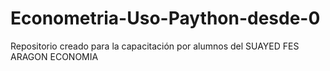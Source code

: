 # Econometria-Uso-Paython-desde-0
Repositorio creado para la capacitación por alumnos del SUAYED FES ARAGON ECONOMIA
